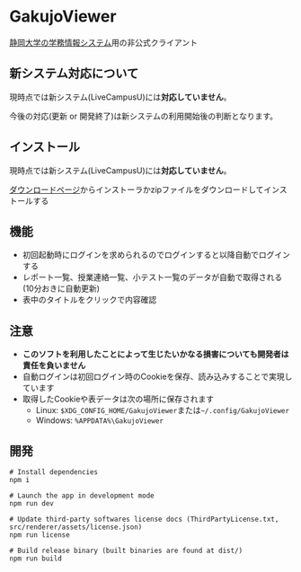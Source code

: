 # GakujoViewer

[静岡大学の学務情報システム](https://gakujo.shizuoka.ac.jp)用の非公式クライアント

## 新システム対応について

現時点では新システム(LiveCampusU)には**対応していません**。

今後の対応(更新 or 開発終了)は新システムの利用開始後の判断となります。

## インストール

現時点では新システム(LiveCampusU)には**対応していません**。

[ダウンロードページ](https://github.com/SU-ProgC-Marionnette/GakujoViewer/releases)からインストーラかzipファイルをダウンロードしてインストールする

## 機能

- 初回起動時にログインを求められるのでログインすると以降自動でログインする
- レポート一覧、授業連絡一覧、小テスト一覧のデータが自動で取得される(10分おきに自動更新)
- 表中のタイトルをクリックで内容確認

## 注意

- **このソフトを利用したことによって生じたいかなる損害についても開発者は責任を負いません**
- 自動ログインは初回ログイン時のCookieを保存、読み込みすることで実現しています
- 取得したCookieや表データは次の場所に保存されます
  - Linux: `$XDG_CONFIG_HOME/GakujoViewer`または`~/.config/GakujoViewer`
  - Windows: `%APPDATA%\GakujoViewer`

## 開発

```
# Install dependencies
npm i

# Launch the app in development mode
npm run dev

# Update third-party softwares license docs (ThirdPartyLicense.txt, src/renderer/assets/license.json)
npm run license

# Build release binary (built binaries are found at dist/)
npm run build
```
